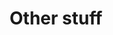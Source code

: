 ---
widget: pages
headless: true
active: true
weight: 40
title: 'Other stuff'
subtitle:
content:
  sort_by: 'lastmod'
  offset: 0
  order: desc
  count: 10
  filters:
    folders:
      - stuff
    tag: ''
    category: ''
    publication_type: ''
    author: ''
    exclude_featured: false
  archive:
    enable: true
    text: See all other posts
    link: stuff/
design:
  columns: '2'
  view: compact
  flip_alt_rows: true
  background:
    # Name of image in `assets/media/`.
    image: technology-gc59faeaf5_1920.jpg
    # Darken the image? Range 0-1 where 0 is transparent and 1 is opaque.
    image_darken: 0.6
    #  Options are `cover` (default), `contain`, or `actual` size.
    image_size: cover
    # Options include `left`, `center` (default), or `right`.
    image_position: center
    # Use a fun parallax-like fixed background effect on desktop? true/false
    image_parallax: true
    # Text color (true=light, false=dark, or remove for the dynamic theme color).
    text_color_light: true
---